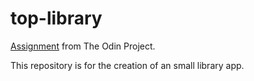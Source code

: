 # top-library

[Assignment](https://www.theodinproject.com/lessons/node-path-javascript-library) from The Odin Project.

This repository is for the creation of an small library app.
